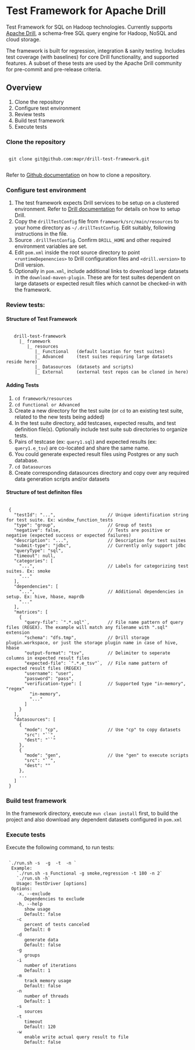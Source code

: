 # Test Framework for Apache Drill

Test Framework for SQL on Hadoop technologies. Currently supports [Apache Drill](http://drill.apache.org/), a schema-free SQL query engine for Hadoop, NoSQL and cloud storage.

The framework is built for regression, integration & sanity testing. Includes test coverage (with baselines) for core Drill functionality, and supported features. A subset of these tests are used by the Apache Drill community for pre-commit and pre-release criteria.

## Overview
 1. Clone the repository
 2. Configure test environment
 3. Review tests
 4. Build test framework
 5. Execute tests

### Clone the repository
 <pre><code>
 git clone git@github.com:mapr/drill-test-framework.git
 </code></pre>
Refer to [Github documentation](https://help.github.com/articles/cloning-a-repository) on how to clone a repository. 

### Configure test environment
 1. The test framework expects Drill services to be setup on a clustered environment. Refer to [Drill documentation](http://drill.apache.org/docs/installing-drill-in-distributed-mode) for details on how to setup Drill.
 2. Copy the `drillTestConfig` file from `framework/src/main/resources` to your home directory as `~/.drillTestConfig`. Edit suitably, following instructions in the file.
 3. Source `.drillTestConfig`. Confirm `DRILL_HOME` and other required environment variables are set. 
 4. Edit `pom.xml` inside the root source directory to point `<runtimeDepenencies>` to Drill configuration files and `<drill.version>` to Drill version. 
 5. Optionally in `pom.xml`, include additional links to download large datasets in the `download-maven-plugin`. These are for test suites dependent on large datasets or expected result files which cannot be checked-in with the framework. 

### Review tests:

#### Structure of Test Framework
 <pre><code>
   drill-test-framework
     |_ framework
        |_ resources
           |_ Functional   (default location for test suites) 
           |_ Advanced     (test suites requiring large datasets reside here)
           |_ Datasources  (datasets and scripts)
           |_ External     (external test repos can be cloned in here)
</code></pre>

#### Adding Tests
 1. `cd framework/resources`
 2. `cd Functional or Advanced`
 3. Create a new directory for the test suite (or `cd` to an existing test suite, related to the new tests being added)
 4. In the test suite directory, add testcases, expected results, and test definition file(s). Optionally include test suite sub directories to organize tests. 
 5. Pairs of testcase (ex: `query1.sql`) and expected results (ex: `query1.e_tsv`) are co-located and share the same name. 
 6. You could generate expected result files using Postgres or any such database.
 7. `cd Datasources`
 8. Create corresponding datasources directory and copy over any required data generation scripts and/or datasets

#### Structure of test definiton files

 <pre><code>
 {
   "testId": "...",                    // Unique identification string for test suite. Ex: window_function_tests
   "type": "group",                    // Group of tests
   "negative": false,                  // Tests are positive or negative (expected success or expected failures)
   "description": "...",               // Description for test suites
   "submit-type": "jdbc",              // Currently only support jdbc
   "queryType": "sql",              
   "timeout": null,
   "categories": [
     "...",                            // Labels for categorizing test suites. Ex: smoke
     "..."
   ],
   "dependencies": [
     "...",                            // Additional dependencies in setup. Ex: hive, hbase, maprdb
     "..."  
   ],
   "matrices": [
     {
       "query-file": `".*.sql"`,       // File name pattern of query files (REGEX). The example will match any filename with ".sql" extension
       "schema": "dfs.tmp",            // Drill storage plugin.workspace, or just the storage plugin name in case of hive, hbase
       "output-format": "tsv",         // Delimiter to seperate columns in expected result files
       "expected-file": `".*.e_tsv"`,  // File name pattern of expected result files (REGEX)
       "username": "user",
       "password": "pass",
       "verification-type": [          // Supported type "in-memory", "regex"
         "in-memory",
         "..."
       ]
     }
   ],
   "datasources": [
     {
       "mode": "cp",                   // Use "cp" to copy datasets
       "src": "`<Source path on local file system>`",
       "dest": "`<Destination path on DFS>`"
     },
     {
       "mode": "gen",                  // Use "gen" to execute scripts
       "src": "`<Source path on local file system>`",
       "dest": ""
     },
     ...
   ]
 }
</code></pre>

### Build test framework
In the framework directory, execute `mvn clean install` first, to build the project and also download any dependent datasets configured in `pom.xml`

### Execute tests
Execute the following command, to run tests:
 <pre><code>
 `./run.sh -s <suites> -g <groups> -t <Timeout> -n <Concurrency>`
  Example:
 	`./run.sh -s Functional -g smoke,regression -t 180 -n 2`
 	`./run.sh -h`
 	Usage: TestDriver [options]
  Options:
    -x, --exclude
       Dependencies to exclude
    -h, --help
       show usage
       Default: false
    -c
       percent of tests canceled
       Default: 0
    -d
       generate data
       Default: false
    -g
       groups
    -i
       number of iterations
       Default: 1
    -m
       track memory usage
       Default: false
    -n
       number of threads
       Default: 1
    -s
       sources
    -t
       timeout
       Default: 120
    -w
       enable write actual query result to file
       Default: false
</code></pre>
